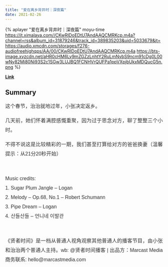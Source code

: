 ```yaml
---
title: "爱在离乡背井时｜深夜篇"
date: 2021-02-26
---
```


{% aplayer "爱在离乡背井时｜深夜篇" moyu-time  https://jt.ximalaya.com//CKwRIDoEDtU7AndAAQCMRKcp.m4a?channel=rss&album_id=31879246&track_id=389835203&uid=5033679&jt=https://audio.xmcdn.com/storages/f276-audiofreehighqps/AA/00/CKwRIDoEDtU7AndAAQCMRKcp.m4a https://bts-image.xyzcdn.net/aHR0cHM6Ly9mZGZzLnhtY2RuLmNvbS9ncm91cDg0L00wNy82Mi80Ni93S2c1SGw3LUJBQ1FCNHVrQUFPa1ppVXpjbUkxMDQucG5n.png %}

**[Link](https://www.xiaoyuzhoufm.com/episode/603912a018b0a35246bc46ff)**

## Summary
<p style="color: #333333; font-weight: normal; font-size: 16px; line-height: 30px; font-family: Helvetica,Arial,sans-serif; text-align: justify;">这个春节，治治就地过年，小张决定返乡。</p><p style="color: #333333; font-weight: normal; font-size: 16px; line-height: 30px; font-family: Helvetica,Arial,sans-serif; text-align: justify;">几天前，她们怀着满腔感慨重聚，因为过于思念对方，聊了整整三个小时。</p><p style="color: #333333; font-weight: normal; font-size: 16px; line-height: 30px; font-family: Helvetica,Arial,sans-serif; text-align: justify;">不得不说这是比较精彩的一期，我们甚至打算给对方的爸爸换妻（温馨提示：从21分20秒开始）</p><span><br /></span><p style="color: #333333; font-weight: normal; font-size: 16px; line-height: 30px; font-family: Helvetica,Arial,sans-serif; text-align: justify;">Music credits:<br />1. Sugar Plum Jangle – Logan<br />2. Melody – Op.68, No.1 – Robert Schumann<br />3. Pipe Dream – Logan<br />4. 산들산들 – 언니네 이발관</p><span><br /></span><p style="color: #333333; font-weight: normal; font-size: 16px; line-height: 30px; font-family: Helvetica,Arial,sans-serif; text-align: justify;">《贤者时间》是一档从普通人视角观察其他普通人的播客节目，由小张和治治两个普通人主持。wb: @贤者时间播客 | 出品方：Marcast Media 商务联系: hello@marcastmedia.com<br /><br /></p>
    